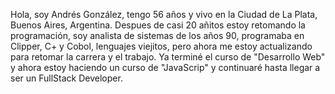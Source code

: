 Hola, soy Andrés González, tengo 56 años y vivo en la Ciudad de La Plata, Buenos Aires, Argentina. Despues de casi 20 añitos estoy retomando la programación, soy analista de sistemas de los años 90, programaba en Clipper, C+ y Cobol, lenguajes viejitos, pero ahora me estoy actualizando para retomar la carrera y el trabajo. Ya terminé el curso de "Desarrollo Web" y ahora estoy haciendo un curso de "JavaScrip" y continuaré hasta llegar a ser un FullStack Developer. 
